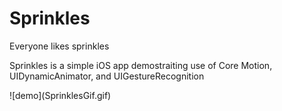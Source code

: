 # Sprinkles
<p>Everyone likes sprinkles</p>
<p>Sprinkles is a simple iOS app demostraiting use of Core Motion, UIDynamicAnimator, and UIGestureRecognition</p>
![demo](SprinklesGif.gif)
